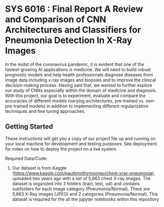 # SYS 6016 : Final Report A Review and Comparison of CNN Architectures and Classifiers for Pneumonia Detection In X-Ray Images 

In the midst of the coronavirus pandemic, it is evident that one of the fastest-growing AI applications is medicine. We will need to build robust prognostic models and help health professionals diagnose diseases from image data including x-ray images and biopsies and to improve the clinical decision-making process. Having said that, we wanted to further explore our study of CNNs especially within the domain of medicine and diagnosis. With this project, our goal is to experiment, evaluate and compare the accuracies of different models (varying architectures, pre-trained vs. non-pre-trained models) in addition to implementing different regularization techniques and fine tuning approaches. 


## Getting Started

These instructions will get you a copy of our project file up and running on your local machine for development and testing purposes. 
See deployment for notes on how to deploy the project on a live system.


Required Data/Code: 

1. Our dataset is from Kaggle (https://www.kaggle.com/paultimothymooney/chest-xray-pneumonia), uploaded two years ago with a set of 5,863 chest X-ray images. 
The dataset is organized into 3 folders (train, test, val) and contains subfolders for each image category (Pneumonia/Normal). 
There are 5,863 X-Ray images (JPEG) and 2 categories (Pneumonia/Normal). This dataset is required for the all the jupyter notebooks within this repository 





```
